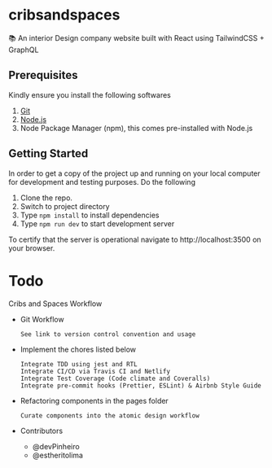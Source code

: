 # cribsandspaces


📚 An interior Design company website built with React using TailwindCSS + GraphQL

## Prerequisites

Kindly ensure you install the following softwares

1. [Git](https://git-scm.com/)
2. [Node.js](https://nodejs.org/en/)
3. Node Package Manager (npm), this comes pre-installed with Node.js


## Getting Started


In order to get a copy of the project up and running on your local computer for development and testing purposes.
Do the following

1. Clone the repo.
2. Switch to project directory
3. Type `npm install` to install dependencies
4. Type `npm run dev` to start development server 


To certify that the server is operational navigate to http://localhost:3500 on your browser.


>>
# Todo

Cribs and Spaces Workflow

- Git Workflow

      See link to version control convention and usage

- Implement the chores listed below
  
      Integrate TDD using jest and RTL
      Integrate CI/CD via Travis CI and Netlify
      Integrate Test Coverage (Code climate and Coveralls)
      Integrate pre-commit hooks (Prettier, ESLint) & Airbnb Style Guide

- Refactoring components in the pages folder
      
      Curate components into the atomic design workflow

- Contributors
    - @devPinheiro
    - @estheritolima


